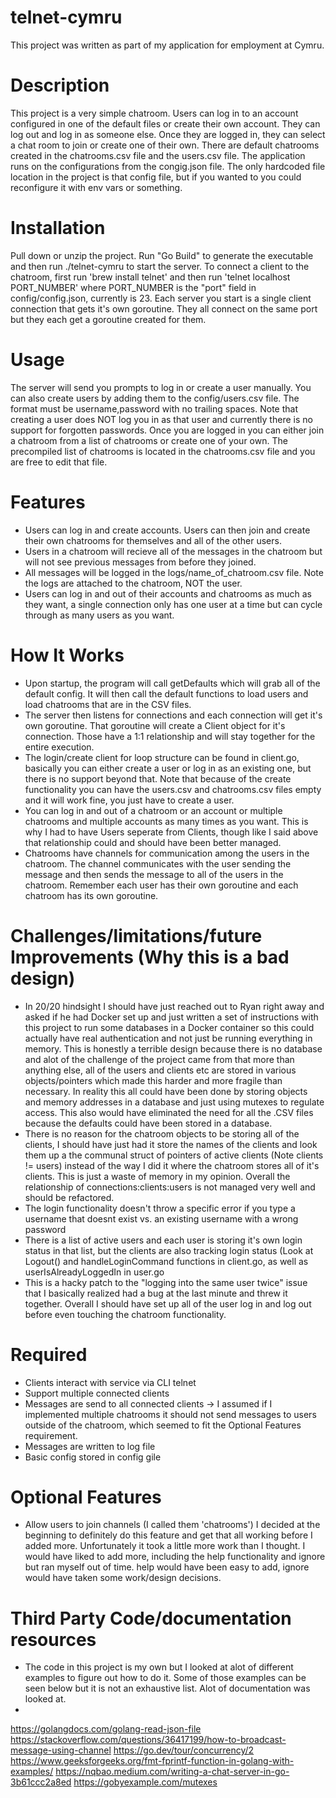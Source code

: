 # telnet-cymru
This project was written as part of my application for employment at Cymru. 
# Description
This project is a very simple chatroom. Users can log in to an account configured in one of the default files or create their own account. They can log out and log in as someone else. Once they are logged in, 
they can select a chat room to join or create one of their own. There are default chatrooms created in the chatrooms.csv file and the users.csv file. The application runs on the configurations from the congig.json
file. The only hardcoded file location in the project is that config file, but if you wanted to you could reconfigure it with env vars or something. 
# Installation
Pull down or unzip the project. Run "Go Build" to generate the executable and then run ./telnet-cymru to start the server. To connect a client to the chatroom, first run 'brew install telnet' and then run 
'telnet localhost PORT_NUMBER' where PORT_NUMBER is the "port" field in config/config.json, currently is 23. Each server you start is a single client connection that gets it's own goroutine. They all connect on the same 
port but they each get a goroutine created for them.
# Usage
The server will send you prompts to log in or create a user manually. You can also create users by adding them to the config/users.csv file. The format must be username,password with no trailing spaces. Note that creating a user does NOT log you in as that user and currently there is no support for forgotten passwords. Once you are logged in you can either join a chatroom from a list of chatrooms or create one of your own. 
The precompiled list of chatrooms is located in the chatrooms.csv file and you are free to edit that file. 
# Features
* Users can log in and create accounts. Users can then join and create their own chatrooms for themselves and all of the other users.
* Users in a chatroom will recieve all of the messages in the chatroom but will not see previous messages from before they joined.
* All messages will be logged in the logs/name_of_chatroom.csv file. Note the logs are attached to the chatroom, NOT the user.
* Users can log in and out of their accounts and chatrooms as much as they want, a single connection only has one user at a time but can cycle through as many users as you want.
# How It Works
* Upon startup, the program will call getDefaults which will grab all of the default config. It will then call the default functions to load users and load chatrooms that are in the CSV files.
* The server then listens for connections and each connection will get it's own goroutine. That goroutine will create a Client object for it's connection. Those have a 1:1 relationship and will stay together for the entire execution.
* The login/create client for loop structure can be found in client.go, basically you can either create a user or log in as an existing one, but there is no support beyond that. Note that because of the create
functionality you can have the users.csv and chatrooms.csv files empty and it will work fine, you just have to create a user.
* You can log in and out of a chatroom or an account or multiple chatrooms and multiple accounts as many times as you want. This is why I had to have Users seperate from Clients, though like I said above that relationship
could and should have been better managed.
* Chatrooms have channels for communication among the users in the chatroom. The channel communicates with the user sending the message and then sends the message to all of the users in the chatroom. Remember each user has their own goroutine and each chatroom has its own goroutine. 
# Challenges/limitations/future Improvements (Why this is a bad design)
* In 20/20 hindsight I should have just reached out to Ryan right away and asked if he had Docker set up and just written a set of instructions with this project to run some databases in a Docker container so this could actually have real authentication and not just be running everything in memory. This is honestly a terrible design because there is no database and alot of the challenge of the project came from that more than anything else, all of the users and clients etc are stored in various objects/pointers which made this harder and more fragile than necessary. In reality this all could have been done by storing objects and memory addresses in a database and just using mutexes to regulate access.  This also would have eliminated the need for all the .CSV files because the defaults could have been stored in a database. 
* There is no reason for the chatroom objects to be storing all of the clients, I should have just had it store the names of the clients and look them up a the communal struct of pointers of active clients (Note clients != users)
instead of the way I did it where the chatroom stores all of it's clients. This is just a waste of memory in my opinion. Overall the relationship of connections:clients:users is not managed very well and should be refactored.
* The login functionality doesn't throw a specific error if you type a username that doesnt exist vs. an existing username with a wrong password
* There is a list of active users and each user is storing it's own login status in that list, but the clients are also tracking login status (Look at Logout() and handleLoginCommand functions in client.go, as well as userIsAlreadyLoggedIn in user.go
* This is a hacky patch to the "logging into the same user twice" issue that I basically realized had a bug at the last minute and threw it together. Overall I should have set up all of the user log in and log out before even touching the chatroom functionality.
# Required
* Clients interact with service via CLI telnet
* Support multiple connected clients
* Messages are send to all connected clients -> I assumed if I implemented multiple chatrooms it should not send messages to users outside of the chatroom, which seemed to fit the Optional Features requirement. 
* Messages are written to log file
* Basic config stored in config gile
# Optional Features
* Allow users to join channels (I called them 'chatrooms')
I decided at the beginning to definitely do this feature and get that all working before I added more. Unfortunately it took a little more work than I thought. I would have liked to add more, including the help functionality and ignore but ran myself out of time. help would have been easy to add, ignore would have taken some work/design decisions.
# Third Party Code/documentation resources
* The code in this project is my own but I looked at alot of different examples to figure out how to do it. Some of those examples can be seen below but it is not an exhaustive list. Alot of documentation was looked at.
* 
https://golangdocs.com/golang-read-json-file
https://stackoverflow.com/questions/36417199/how-to-broadcast-message-using-channel
https://go.dev/tour/concurrency/2
https://www.geeksforgeeks.org/fmt-fprintf-function-in-golang-with-examples/
https://nqbao.medium.com/writing-a-chat-server-in-go-3b61ccc2a8ed
https://gobyexample.com/mutexes


